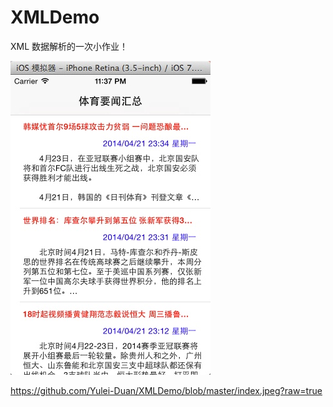 XMLDemo
=======
XML 数据解析的一次小作业！


 ![image](https://github.com/Yulei-Duan/XMLDemo/blob/master/index.jpeg)

https://github.com/Yulei-Duan/XMLDemo/blob/master/index.jpeg?raw=true
